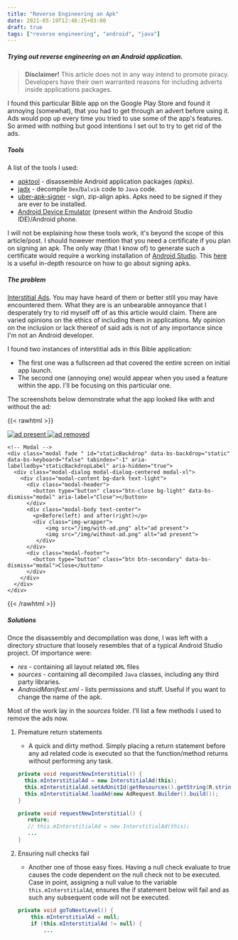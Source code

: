```yaml
---
title: "Reverse Engineering an Apk"
date: 2021-05-19T12:46:15+03:00
draft: true
tags: ["reverse engineering", "android", "java"]
---
```


##### Trying out reverse engineering on an Android application.

<!--more-->

> __Disclaimer!__ 
> This article does not in any way intend to promote piracy. Developers have their own warranted reasons for including adverts inside applications packages.

I found this particular Bible app on the Google Play Store and found it annoying (somewhat), that you had to get through an advert before using it.
Ads would pop up every time you tried to use some of the app's features. So armed with nothing but good intentions I set out to try to get rid of the ads.

##### Tools

A list of the tools I used:

- [apktool](https://ibotpeaches.github.io/Apktool/) - disassemble Android application packages _(apks)_.
- [jadx](https://github.com/skylot/jadx) - decompile `Dex`/`Dalvik` code to `Java` code.
- [uber-apk-signer](https://github.com/patrickfav/uber-apk-signer) - sign, zip-align apks. Apks need to be signed if they are ever to be installed.
- [Android Device Emulator](https://developer.android.com/studio) (present within the Android Studio IDE)/Android phone.

I will not be explaining how these tools work, it's beyond the scope of this article/post. I should however mention that you need a certificate if you plan on signing an apk.
The only way (that I know of) to generate such a certificate would require a working installation of [Android Studio](https://developer.android.com/studio). This
[here](https://developer.android.com/studio/publish/app-signing#signing-manually) is a useful in-depth resource on how to go about signing apks.

##### The problem

[Interstitial Ads](). You may have heard of them or better still you may have encountered them. What they are is an unbearable annoyance that I desperately try to rid myself off of
 as this article would claim. There are varied opinions on the ethics of including them in applications. My opinion on the inclusion or lack thereof of said ads is not of any importance since
  I'm not an Android developer.

I found two instances of interstitial ads in this Bible application:

- The first one was a fullscreen ad that covered the entire screen on initial app launch.
- The second one (annoying one) would appear when you used a feature within the app. I'll be focusing on this particular one.

The screenshots below demonstrate what the app looked like with and without the ad:

{{< rawhtml >}}
    <div class="img-wrapper">
        <a href="#" data-bs-toggle="modal" data-bs-target="#staticBackdrop">
             <img src="/img/with-ad.png" alt="ad present" class="img-thumbnail">
        </a>
        <a href="#" data-bs-toggle="modal" data-bs-target="#staticBackdrop">
             <img src="/img/without-ad.png" alt="ad removed" class="img-thumbnail">
        </a>
    </div>
    
    <!-- Modal -->
    <div class="modal fade " id="staticBackdrop" data-bs-backdrop="static" data-bs-keyboard="false" tabindex="-1" aria-labelledby="staticBackdropLabel" aria-hidden="true">
      <div class="modal-dialog modal-dialog-centered modal-xl">
        <div class="modal-content bg-dark text-light">
          <div class="modal-header">
            <button type="button" class="btn-close bg-light" data-bs-dismiss="modal" aria-label="Close"></button>
          </div>
          <div class="modal-body text-center">
            <p>Before(left) and after(right)</p>
            <div class="img-wrapper">
                <img src="/img/with-ad.png" alt="ad present">
                <img src="/img/without-ad.png" alt="ad present">
             </div>
          </div>
          <div class="modal-footer">
            <button type="button" class="btn btn-secondary" data-bs-dismiss="modal">Close</button>
          </div>
        </div>
      </div>
    </div>

{{< /rawhtml >}}

##### Solutions

Once the disassembly and decompilation was done, I was left with a directory structure that loosely resembles that of a typical Android Studio project. Of importance were:

- _res_ - containing all layout related `XML` files
- _sources_ - containing all decompiled `Java` classes, including any third party libraries.
- _AndroidManifest.xml_ - lists permissions and stuff. Useful if you want to change the name of the apk.

Most of the work lay in the _sources_ folder. I'll list a few methods I used to remove the ads now.

1. Premature return statements
    - A quick and dirty method. Simply placing a return statement before any ad related code is executed so that the function/method returns without performing any task.
    
    ```java
   private void requestNewInterstitial() {
      this.mInterstitialAd = new InterstitialAd(this);
      this.mInterstitialAd.setAdUnitId(getResources().getString(R.string.interstitial_ad_unit_id));
      this.mInterstitialAd.loadAd(new AdRequest.Builder().build());
    }
   ```

   ```java
   private void requestNewInterstitial() {
      return;
      // this.mInterstitialAd = new InterstitialAd(this);
      ...
   }
   ```
2. Ensuring null checks fail
    - Another one of those easy fixes. Having a null check evaluate to true causes the code dependent on the null check not to be executed. Case in point, assigning a null value to the variable `this.mInterstitialAd`, ensures the if statement below will fail and as such any subsequent code will not be executed.
    
    ```java
    private void goToNextLevel() {
        this.mInterstitialAd = null;
        if (this.mInterstitialAd != null) {
            ...
    ```